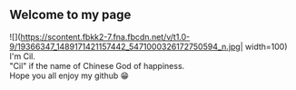 ## Welcome to my page

![](https://scontent.fbkk2-7.fna.fbcdn.net/v/t1.0-9/19366347_1489171421157442_5471000326172750594_n.jpg| width=100)  
I'm Cil.  
"Cil" if the name of Chinese God of happiness.  
Hope you all enjoy my github 😁
